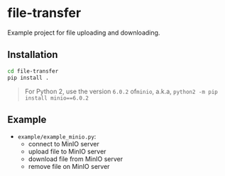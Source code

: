 # file-transfer

Example project for file uploading and downloading.

## Installation

```bash
cd file-transfer
pip install .
```

> For Python 2, use the version `6.0.2` of`minio`, a.k.a, `python2 -m pip install minio==6.0.2`

## Example

- `example/example_minio.py`:
  - connect to MinIO server
  - upload file to MinIO server
  - download file from MinIO server
  - remove file on MinIO server
